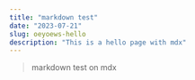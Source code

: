 ```yaml
---
title: "markdown test"
date: "2023-07-21"
slug: oeyoews-hello
description: "This is a hello page with mdx"
---
```


> markdown test on mdx